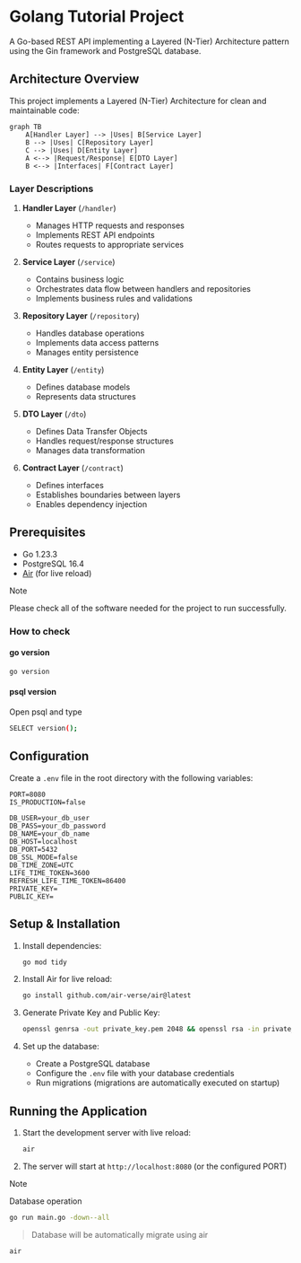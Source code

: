 # Golang Tutorial Project

A Go-based REST API implementing a Layered (N-Tier) Architecture pattern using the Gin framework and PostgreSQL database.

## Architecture Overview

This project implements a Layered (N-Tier) Architecture for clean and maintainable code:

```mermaid
graph TB
    A[Handler Layer] --> |Uses| B[Service Layer]
    B --> |Uses| C[Repository Layer]
    C --> |Uses| D[Entity Layer]
    A <--> |Request/Response| E[DTO Layer]
    B <--> |Interfaces| F[Contract Layer]
```

### Layer Descriptions

1. **Handler Layer** (`/handler`)

   - Manages HTTP requests and responses
   - Implements REST API endpoints
   - Routes requests to appropriate services

2. **Service Layer** (`/service`)

   - Contains business logic
   - Orchestrates data flow between handlers and repositories
   - Implements business rules and validations

3. **Repository Layer** (`/repository`)

   - Handles database operations
   - Implements data access patterns
   - Manages entity persistence

4. **Entity Layer** (`/entity`)

   - Defines database models
   - Represents data structures

5. **DTO Layer** (`/dto`)

   - Defines Data Transfer Objects
   - Handles request/response structures
   - Manages data transformation

6. **Contract Layer** (`/contract`)
   - Defines interfaces
   - Establishes boundaries between layers
   - Enables dependency injection

## Prerequisites

- Go 1.23.3
- PostgreSQL 16.4
- [Air](https://github.com/cosmtrek/air) (for live reload)

> [!note]
> Please check all of the software needed for the project to run successfully.

### How to check

#### go version

```bash
go version
```

#### psql version

Open psql and type

```bash
SELECT version();
```

## Configuration

Create a `.env` file in the root directory with the following variables:

```env
PORT=8080
IS_PRODUCTION=false

DB_USER=your_db_user
DB_PASS=your_db_password
DB_NAME=your_db_name
DB_HOST=localhost
DB_PORT=5432
DB_SSL_MODE=false
DB_TIME_ZONE=UTC
LIFE_TIME_TOKEN=3600
REFRESH_LIFE_TIME_TOKEN=86400
PRIVATE_KEY=
PUBLIC_KEY=
```

## Setup & Installation

1. Install dependencies:

   ```bash
   go mod tidy
   ```

2. Install Air for live reload:
   ```bash
   go install github.com/air-verse/air@latest
   ```
3. Generate Private Key and Public Key:

   ```bash
   openssl genrsa -out private_key.pem 2048 && openssl rsa -in private_key.pem -pubout -out public_key.pem
   ```

4. Set up the database:
   - Create a PostgreSQL database
   - Configure the `.env` file with your database credentials
   - Run migrations (migrations are automatically executed on startup)

## Running the Application

1. Start the development server with live reload:

   ```bash
   air
   ```

2. The server will start at `http://localhost:8080` (or the configured PORT)

> [!note]
> Database operation
```bash
go run main.go -down--all
```
> Database will be automatically migrate using air
```bash
air
```